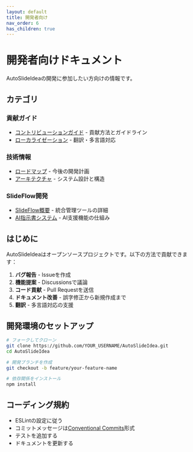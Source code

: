 ```yaml
---
layout: default
title: 開発者向け
nav_order: 6
has_children: true
---
```


# 開発者向けドキュメント

AutoSlideIdeaの開発に参加したい方向けの情報です。

## カテゴリ

### 貢献ガイド
- [コントリビューションガイド](contributing/) - 貢献方法とガイドライン
- [ローカライゼーション](localization/) - 翻訳・多言語対応

### 技術情報
- [ロードマップ](roadmap/) - 今後の開発計画
- [アーキテクチャ](architecture/) - システム設計と構造

### SlideFlow開発
- [SlideFlow概要](slideflow-overview/) - 統合管理ツールの詳細
- [AI指示書システム](ai-instructions/) - AI支援機能の仕組み

## はじめに

AutoSlideIdeaはオープンソースプロジェクトです。以下の方法で貢献できます：

1. **バグ報告** - Issueを作成
2. **機能提案** - Discussionsで議論
3. **コード貢献** - Pull Requestを送信
4. **ドキュメント改善** - 誤字修正から新規作成まで
5. **翻訳** - 多言語対応の支援

## 開発環境のセットアップ

```bash
# フォークしてクローン
git clone https://github.com/YOUR_USERNAME/AutoSlideIdea.git
cd AutoSlideIdea

# 開発ブランチを作成
git checkout -b feature/your-feature-name

# 依存関係をインストール
npm install
```

## コーディング規約

- ESLintの設定に従う
- コミットメッセージは[Conventional Commits](https://www.conventionalcommits.org/)形式
- テストを追加する
- ドキュメントを更新する